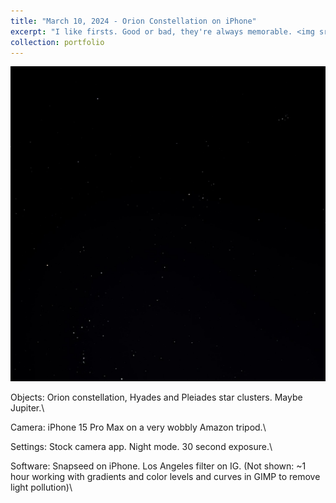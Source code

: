 ```yaml
---
title: "March 10, 2024 - Orion Constellation on iPhone"
excerpt: "I like firsts. Good or bad, they're always memorable. <img src='/images/a1.jpg' width=500>"
collection: portfolio
---
```


![Orion Constellation](images/a1.jpg)

Objects: Orion constellation, Hyades and Pleiades star clusters. Maybe Jupiter.\

Camera: iPhone 15 Pro Max on a very wobbly Amazon tripod.\

Settings: Stock camera app. Night mode. 30 second exposure.\

Software: Snapseed on iPhone. Los Angeles filter on IG. (Not shown: ~1 hour working with gradients and color levels and curves in GIMP to remove light pollution)\
